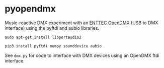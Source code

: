 # pyopendmx

Music-reactive DMX experiment with an [ENTTEC OpenDMX](https://www.enttec.com/product/controls/dmx-usb-interfaces/open-dmx-usb/) (USB to DMX interface) using the pyftdi and aubio libraries.

```
sudo apt-get install libportaudio2

pip3 install pyftdi numpy sounddevice aubio
```

See `dmx.py` for code to interface with DMX devices using an OpenDMX ftdi interface.
